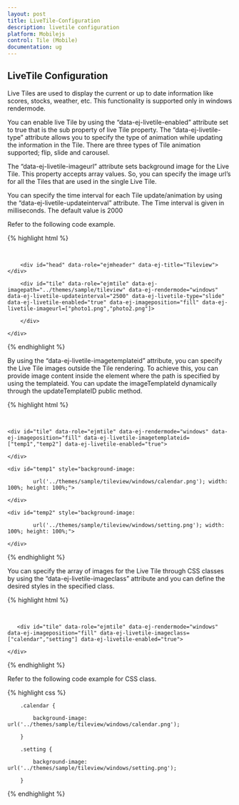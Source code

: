```yaml
---
layout: post
title: LiveTile-Configuration
description: livetile configuration
platform: Mobilejs
control: Tile (Mobile)
documentation: ug
---
```


## LiveTile Configuration

Live Tiles are used to display the current or up to date information like scores, stocks, weather, etc. This functionality is supported only in windows rendermode. 

You can enable live Tile by using the “data-ej-livetile-enabled” attribute set to true that is the sub property of live Tile property. The “data-ej-livetile-type” attribute allows you to specify the type of animation while updating the information in the Tile. There are three types of Tile animation supported; flip, slide and carousel.

The “data-ej-livetile-imageurl” attribute sets background image for the Live Tile. This property accepts array values. So, you can specify the image url’s for all the Tiles that are used in the single Live Tile. 

You can specify the time interval for each Tile update/animation by using the “data-ej-livetile-updateinterval” attribute. The Time interval is given in milliseconds. The default value is 2000

Refer to the following code example.

{% highlight html %}

   <div style="margin-top:45px;">

        <div id="head" data-role="ejmheader" data-ej-title="Tileview"></div>

        <div id="tile" data-role="ejmtile" data-ej-imagepath="../themes/sample/tileview" data-ej-rendermode="windows" data-ej-livetile-updateinterval="2500" data-ej-livetile-type="slide" data-ej-livetile-enabled="true" data-ej-imageposition="fill" data-ej-livetile-imageurl=["photo1.png","photo2.png"]>

        </div>

    </div>



{% endhighlight %}



By using the “data-ej-livetile-imagetemplateid” attribute, you can specify the Live Tile images outside the Tile rendering. To achieve this, you can provide image content inside the element where the path is specified by using the templateid. You can update the imageTemplateId dynamically through the updateTemplateID public method.

{% highlight html %}

<div style="margin-top:45px;">



    <div id="tile" data-role="ejmtile" data-ej-rendermode="windows" data-ej-imageposition="fill" data-ej-livetile-imagetemplateid=["temp1","temp2"] data-ej-livetile-enabled="true">

    </div>

</div>

    <div id="temp1" style="background-image:

            url('../themes/sample/tileview/windows/calendar.png'); width: 100%; height: 100%;">

    </div>

    <div id="temp2" style="background-image:

            url('../themes/sample/tileview/windows/setting.png'); width: 100%; height: 100%;">

    </div>



{% endhighlight %}

You can specify the array of images for the Live Tile through CSS classes by using the “data-ej-livetile-imageclass” attribute and you can define the desired styles in the specified class.

{% highlight html %}

   <div style="margin-top:45px;">



       <div id="tile" data-role="ejmtile" data-ej-rendermode="windows" data-ej-imageposition="fill" data-ej-livetile-imageclass=["calendar","setting"] data-ej-livetile-enabled="true">

    </div>

</div>



{% endhighlight %}

Refer to the following code example for CSS class.

{% highlight css %}

        .calendar {

            background-image: url('../themes/sample/tileview/windows/calendar.png');

        }

        .setting {

            background-image: url('../themes/sample/tileview/windows/setting.png');

        }



{% endhighlight %}



